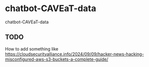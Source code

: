 # chatbot-CAVEaT-data
chatbot-CAVEaT-data

## TODO

How to add something like https://cloudsecurityalliance.info/2024/09/09/hacker-news-hacking-misconfigured-aws-s3-buckets-a-complete-guide/
